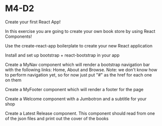 # M4-D2

Create your first React App!

In this exercise you are going to create your own book store by using React Components!

Use the create-react-app boilerplate to create your new React application

Install and set up bootstrap + react-bootstrap in your app

Create a MyNav component which will render a bootstrap navigation bar with the following links: Home, About and Browse. Note: we don't know how to perform navigation yet, so for now just put "#" as the href for each one on them

Create a MyFooter component which will render a footer for the page

Create a Welcome component with a Jumbotron and a subtitle for your shop

Create a Latest Release component. This component should read from one of the json files and print out the cover of the books

